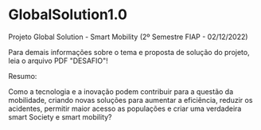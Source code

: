# GlobalSolution1.0
Projeto Global Solution - Smart Mobility (2º Semestre FIAP - 02/12/2022)

Para demais informações sobre o tema e proposta de solução do projeto, leia o arquivo PDF "DESAFIO"!

Resumo:

Como a tecnologia e a inovação podem contribuir para a questão da mobilidade, criando novas soluções para aumentar a eficiência, reduzir os acidentes, permitir maior acesso as populações e criar uma verdadeira smart Society e smart mobility?
